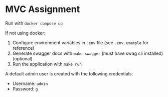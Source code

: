 # MVC Assignment

Run with `docker compose up`

If not using docker:
1. Configure environment variables in `.env` file (see `.env.example` for reference)
2. Generate swagger docs with `make swagger` (must have swag cli installed) (optional)
3. Run the application with `make run`

A default admin user is created with the following credentials:
- Username: `admin`
- Password: `g`